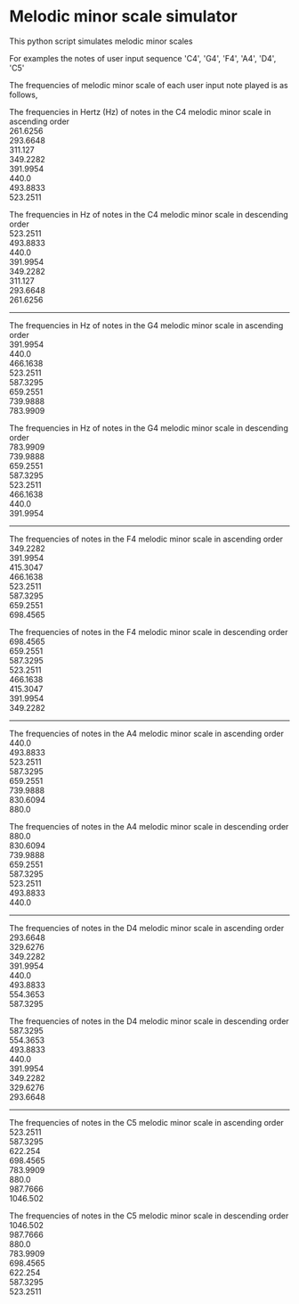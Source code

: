 # Melodic minor scale simulator

This python script simulates melodic minor scales

For examples the notes of user input sequence 'C4', 'G4', 'F4', 'A4', 'D4', 'C5'

The frequencies of melodic minor scale of each user input note played is as follows,

The frequencies in Hertz (Hz) of notes in the C4 melodic minor scale in ascending order\
261.6256\
293.6648\
311.127\
349.2282\
391.9954\
440.0\
493.8833\
523.2511

The frequencies in Hz of notes in the C4 melodic minor scale in descending order\
523.2511\
493.8833\
440.0\
391.9954\
349.2282\
311.127\
293.6648\
261.6256

---------
The frequencies in Hz of notes in the G4 melodic minor scale in ascending order\
391.9954\
440.0\
466.1638\
523.2511\
587.3295\
659.2551\
739.9888\
783.9909

The frequencies in Hz of notes in the G4 melodic minor scale in descending order\
783.9909\
739.9888\
659.2551\
587.3295\
523.2511\
466.1638\
440.0\
391.9954

---------
The frequencies of notes in the F4 melodic minor scale in ascending order\
349.2282\
391.9954\
415.3047\
466.1638\
523.2511\
587.3295\
659.2551\
698.4565

The frequencies of notes in the F4 melodic minor scale in descending order\
698.4565\
659.2551\
587.3295\
523.2511\
466.1638\
415.3047\
391.9954\
349.2282

---------
The frequencies of notes in the A4 melodic minor scale in ascending order\
440.0\
493.8833\
523.2511\
587.3295\
659.2551\
739.9888\
830.6094\
880.0

The frequencies of notes in the A4 melodic minor scale in descending order\
880.0\
830.6094\
739.9888\
659.2551\
587.3295\
523.2511\
493.8833\
440.0

---------
The frequencies of notes in the D4 melodic minor scale in ascending order\
293.6648\
329.6276\
349.2282\
391.9954\
440.0\
493.8833\
554.3653\
587.3295

The frequencies of notes in the D4 melodic minor scale in descending order\
587.3295\
554.3653\
493.8833\
440.0\
391.9954\
349.2282\
329.6276\
293.6648

---------
The frequencies of notes in the C5 melodic minor scale in ascending order\
523.2511\
587.3295\
622.254\
698.4565\
783.9909\
880.0\
987.7666\
1046.502

The frequencies of notes in the C5 melodic minor scale in descending order\
1046.502\
987.7666\
880.0\
783.9909\
698.4565\
622.254\
587.3295\
523.2511
